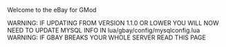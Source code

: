 Welcome to the eBay for GMod

WARNING: IF UPDATING FROM VERSION 1.1.0 OR LOWER YOU WILL NOW NEED TO UPDATE MYSQL INFO IN lua/gbay/config/mysqlconfig.lua
WARNING: IF GBAY BREAKS YOUR WHOLE SERVER READ THIS PAGE 
